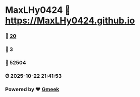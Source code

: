 # MaxLHy0424 :link: https://MaxLHy0424.github.io 
### :page_facing_up: [20](https://MaxLHy0424.github.io/tag.html) 
### :speech_balloon: 3 
### :hibiscus: 52504 
### :alarm_clock: 2025-10-22 21:41:53 
### Powered by :heart: [Gmeek](https://github.com/Meekdai/Gmeek)
